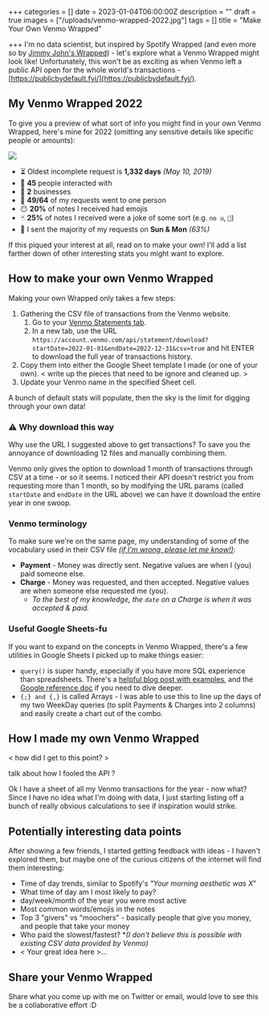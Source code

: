 +++
categories = []
date = 2023-01-04T06:00:00Z
description = ""
draft = true
images = ["/uploads/venmo-wrapped-2022.jpg"]
tags = []
title = "Make Your Own Venmo Wrapped"

+++
I'm no data scientist, but inspired by Spotify Wrapped (and even more so by [Jimmy John's Wrapped](https://twitter.com/BBarberie/status/1608476950108209158)) - let's explore what a Venmo Wrapped might look like! Unfortunately, this won't be as exciting as when Venmo left a public API open for the whole world's transactions - [https://publicbydefault.fyi/](https://publicbydefault.fyi/).

## My Venmo Wrapped 2022

To give you a preview of what sort of info you might find in your own Venmo Wrapped, here's mine for 2022 (omitting any sensitive details like specific people or amounts):

![](/uploads/venmo-wrapped-2022.jpg)

* ⏳ Oldest incomplete request is **1,332 days** _(May 10, 2019)_
* 👯 **45** people interacted with
* 🏢 **2** businesses
* 🤷 **49/64** of my requests went to one person
* 😶 **20%** of notes I received had emojis
* 🃏 **25%** of notes I received were a joke of some sort (e.g. `no u`, `💩`)
* 📅 I sent the majority of my requests on **Sun & Mon** _(63%)_

If this piqued your interest at all, read on to make your own! I'll add a list farther down of other interesting stats you might want to explore.

## How to make your own Venmo Wrapped

Making your own Wrapped only takes a few steps:

1. Gathering the CSV file of transactions from the Venmo website.
   1. Go to your [Venmo Statements tab](`https://account.venmo.com/statement`).
   2. In a new tab, use the URL `https://account.venmo.com/api/statement/download?startDate=2022-01-01&endDate=2022-12-31&csv=true` and hit ENTER to download the full year of transactions history.
2. Copy them into either the Google Sheet template I made (or one of your own).
	< write up the pieces that need to be ignore and cleaned up. >
3. Update your Venmo name in the specified Sheet cell.

A bunch of default stats will populate, then the sky is the limit for digging through your own data!

### ⚠️ Why download this way

Why use the URL I suggested above to get transactions? To save you the annoyance of downloading 12 files and manually combining them.

Venmo only gives the option to download 1 month of transactions through CSV at a time - or so it seems. I noticed their API doesn't restrict you from requesting more than 1 month, so by modifying the URL params (called `startDate` and `endDate` in the URL above) we can have it download the entire year in one swoop.

### Venmo terminology

To make sure we're on the same page, my understanding of some of the vocabulary used in their CSV file [_(if I'm wrong, please let me know!)_](#share-your-venmo-wrapped):

* **Payment** - Money was directly sent. Negative values are when I (you) paid someone else.
* **Charge** - Money was requested, and then accepted. Negative values are when someone else requested me (you).
  * _To the best of my knowledge, the `date` on a Charge is when it was accepted & paid._

### Useful Google Sheets-fu

If you want to expand on the concepts in Venmo Wrapped, there's a few utilities in Google Sheets I picked up to make things easier:

* `query()` is super handy, especially if you have more SQL experience than spreadsheets. There's a [helpful blog post with examples](https://www.benlcollins.com/spreadsheets/google-sheets-query-sql/), and the [Google reference doc](https://developers.google.com/chart/interactive/docs/querylanguage#overview) if you need to dive deeper.
* `{;} and {,}` is called Arrays - I was able to use this to line up the days of my two WeekDay queries (to split Payments & Charges into 2 columns) and easily create a chart out of the combo.

## How I made my own Venmo Wrapped

< how did I get to this point? >

talk about how I fooled the API ?

Ok I have a sheet of all my Venmo transactions for the year - now what? Since I have no idea what I'm doing with data, I just starting listing off a bunch of really obvious calculations to see if inspiration would strike.

## Potentially interesting data points

After showing a few friends, I started getting feedback with ideas - I haven't explored them, but maybe one of the curious citizens of the internet will find them interesting:

* Time of day trends, similar to Spotify's _"Your morning aesthetic was X_"
* What time of day am I most likely to pay?
* day/week/month of the year you were most active
* Most common words/emojis in the notes
* Top 3 "givers" vs "moochers" - basically people that give you money, and people that take your money
* Who paid the slowest/fastest? *_(I don't believe this is possible with existing CSV data provided by Venmo)_
* < Your great idea here >...

## Share your Venmo Wrapped

Share what you come up with me on Twitter or email, would love to see this be a collaborative effort :D